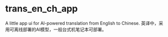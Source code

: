 # trans_en_ch_app
A little app ui for AI-powered translation from English to Chinese. 英译中，采用可离线部署的AI模型，一般台式机笔记本可部署。
